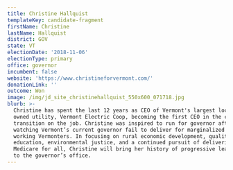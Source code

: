 ```yaml
---
title: Christine Hallquist
templateKey: candidate-fragment
firstName: Christine
lastName: Hallquist
district: GOV
state: VT
electionDate: '2018-11-06'
electionType: primary
office: governor
incumbent: false
website: 'https://www.christineforvermont.com/'
donationLink: ''
outcome: Won
image: /img/jd_site_christinehallquist_550x600_071718.jpg
blurb: >-
  Christine has spent the last 12 years as CEO of Vermont's largest locally
  owned utility, Vermont Electric Coop, becoming the first CEO in the country to
  transition on the job. Christine was inspired to run for governor after
  watching Vermont’s current governor fail to deliver for marginalized and
  working Vermonters. In focusing on rural economic development, quality public
  education, environmental justice, and a continued pursuit of delivering
  Medicare for all, Christine will bring her history of progressive leadership
  to the governor’s office.
---
```


